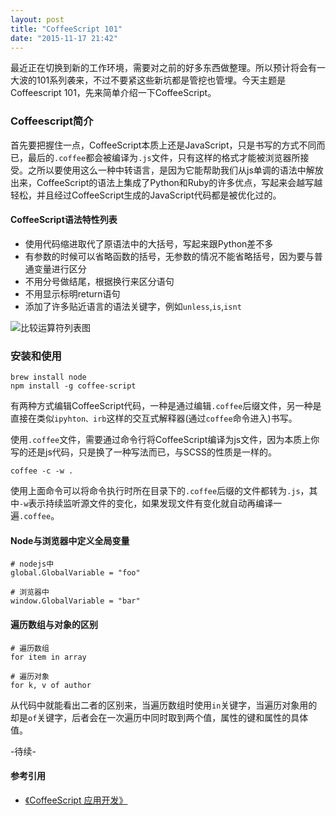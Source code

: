 ```yaml
---
layout: post
title: "CoffeeScript 101"
date: "2015-11-17 21:42"
---
```


最近正在切换到新的工作环境，需要对之前的好多东西做整理。所以预计将会有一大波的101系列袭来，不过不要紧这些新坑都是管挖也管埋。今天主题是Coffeescript 101，先来简单介绍一下CoffeeScript。

### Coffeescript简介
首先要把握住一点，CoffeeScript本质上还是JavaScript，只是书写的方式不同而已，最后的`.coffee`都会被编译为`.js`文件，只有这样的格式才能被浏览器所接受。之所以要使用这么一种中转语言，是因为它能帮助我们从js单调的语法中解放出来，CoffeeScript的语法上集成了Python和Ruby的许多优点，写起来会越写越轻松，并且经过CoffeeScript生成的JavaScript代码都是被优化过的。

#### CoffeeScript语法特性列表
+ 使用代码缩进取代了原语法中的大括号，写起来跟Python差不多
+ 有参数的时候可以省略函数的括号，无参数的情况不能省略括号，因为要与普通变量进行区分
+ 不用分号做结尾，根据换行来区分语句
+ 不用显示标明return语句
+ 添加了许多贴近语言的语法关键字，例如`unless`,`is`,`isnt`

![比较运算符列表图]({{site.IMG_PATH}}/coffeescript-101.png)

### 安装和使用
```
brew install node
npm install -g coffee-script
```

有两种方式编辑CoffeeScript代码，一种是通过编辑`.coffee`后缀文件，另一种是直接在类似`ipyhton、irb`这样的交互式解释器(通过`coffee`命令进入)书写。

使用`.coffee`文件，需要通过命令行将CoffeeScript编译为js文件，因为本质上你写的还是js代码，只是换了一种写法而已，与SCSS的性质是一样的。

```
coffee -c -w .
```

使用上面命令可以将命令执行时所在目录下的`.coffee`后缀的文件都转为`.js`，其中`-w`表示持续监听源文件的变化，如果发现文件有变化就自动再编译一遍`.coffee`。


#### Node与浏览器中定义全局变量
```
# nodejs中
global.GlobalVariable = "foo"

# 浏览器中
window.GlobalVariable = "bar"
```

#### 遍历数组与对象的区别
```
# 遍历数组
for item in array

# 遍历对象
for k, v of author
```
从代码中就能看出二者的区别来，当遍历数组时使用`in`关键字，当遍历对象用的却是`of`关键字，后者会在一次遍历中同时取到两个值，属性的键和属性的具体值。


-待续-

#### 参考引用
+ [《CoffeeScript 应用开发》]()
